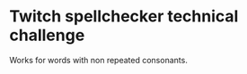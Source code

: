 Twitch spellchecker technical challenge
===========================

Works for words with non repeated consonants.
